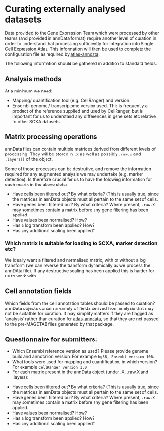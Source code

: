 # Curating externally analysed datasets

Data provided to the Gene Expression Team which were processed by other teams (and provided in annData format) require another level of curation in order to understand that processing sufficiently for integration into Single Cell Expression Atlas. This information will then be used to complete the configuration file as required by [atlas-anndata](https://github.com/ebi-gene-expression-group/atlas-anndata).

The following information should be gathered in addition to standard fields.

## Analysis methods

At a minimum we need:

 * Mapping/ quantification tool (e.g. CellRanger) and version. 
 * Ensembl genome / transcriptome version used. This is frequently a product of the reference supplied and used by CellRanger, but is important for us to understand any differences in gene sets etc relative to other SCXA datasets.

## Matrix processing operations

annData files can contain multiple matrices derived from different levels of processing. They will be stored in `.X` as well as possibly `.raw.x` and `.layers[]` of the object.
 
Some of those processes can be destrutive, and remove the information required for any augmented analysis we may undertake (e.g. marker detection). Is therefore crucial for us to have the folowing information for each matrix in the above slots:

 - Have cells been filtered out? By what criteria? (This is usually true, since the matrices in annData objects must all pertain to the same set of cells.
 - Have genes been filtered out? By what criteria? Where present, `.raw.X` may sometimes contain a matrix before any gene filtering has been applied.
 - Have values been normalised? How?
 - Has a log transform been applied? How? 
 - Has any additional scaling been applied?

### Which matrix is suitable for loading to SCXA, marker detection etc?

We ideally want a filtered and normalised matrix, with or without a log transform (we can reverse the transform dynamically as we process the annDAta file). If any destructive scaling has been applied this is harder for us to work with.

## Cell annotation fields

Which fields from the cell annotation tables should be passed to curation? annData objects contain a variety of fields derived from analysis that may not be suitatble for curation. It may simplify matters if they are flagged as 'analysis' rather than curation for [atlas-anndata](https://github.com/ebi-gene-expression-group/atlas-anndata), so that they are not passed to the pre-MAGETAB files generated by that package.

## Questionnaire for submitters:

 * Which Ensembl reference version as used? Please provide genome build and annotation version. For example `hg38, Ensembl version 106`. 
 * What tools were used for mapping and quantification, in which version? For example `CellRanger version 1.0`
 * For each matrix present in the annData object (under .X, .raw.X and .layers):
  - Have cells been filtered out? By what criteria? (This is usually true, since the matrices in annData objects must all pertain to the same set of cells.
  - Have genes been filtered out? By what criteria? Where present, `.raw.X` may sometimes contain a matrix before any gene filtering has been applied.
  - Have values been normalised? How?
  - Has a log transform been applied? How? 
  - Has any additional scaling been applied?
